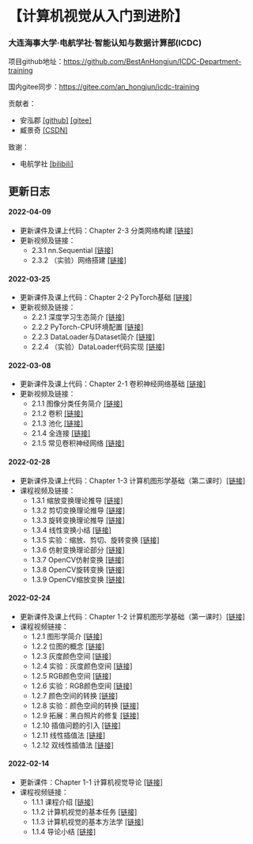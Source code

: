 # 【计算机视觉从入门到进阶】
### 大连海事大学·电航学社·智能认知与数据计算部(ICDC)
项目github地址：https://github.com/BestAnHongjun/ICDC-Department-training

国内gitee同步：https://gitee.com/an_hongjun/icdc-training

贡献者：
* 安泓郡 [[github]](https://github.com/BestAnHongjun) [[gitee]](https://gitee.com/an_hongjun/)
* 臧景奇 [[CSDN]](https://blog.csdn.net/weixin_52456426?spm=1000.2115.3001.5343)

致谢：
* 电航学社 [[bilibili]](https://space.bilibili.com/1526938049/?spm_id_from=333.999.0.0)

## 更新日志

#### 2022-04-09
* 更新课件及课上代码：Chapter 2-3 分类网络构建 [[链接]](./Chapter%202%20计算机视觉%20-%20图像多分类任务课程/Part%203%20分类网络构建)
* 更新视频及链接：
  * 2.3.1 nn.Sequential [[链接]](https://www.bilibili.com/video/BV1o44y1n76c?p=35)
  * 2.3.2 （实验）网络搭建 [[链接]](https://www.bilibili.com/video/BV1o44y1n76c?p=36)

#### 2022-03-25
* 更新课件及课上代码：Chapter 2-2 PyTorch基础 [[链接]](./Chapter%202%20计算机视觉%20-%20图像多分类任务课程/Part%202%20PyTorch基础)
* 更新视频及链接：
  * 2.2.1 深度学习生态简介 [[链接]](https://www.bilibili.com/video/BV1o44y1n76c?p=31)
  * 2.2.2 PyTorch-CPU环境配置 [[链接]](https://www.bilibili.com/video/BV1o44y1n76c?p=32)
  * 2.2.3 DataLoader与Dataset简介 [[链接]](https://www.bilibili.com/video/BV1o44y1n76c?p=33)
  * 2.2.4 （实验）DataLoader代码实现 [[链接]](https://www.bilibili.com/video/BV1o44y1n76c?p=34)

#### 2022-03-08
* 更新课件及课上代码：Chapter 2-1 卷积神经网络基础 [[链接]](./Chapter%202%20计算机视觉%20-%20图像多分类任务课程/Part%201%20卷积神经网络初步)
* 更新视频及链接：
  * 2.1.1 图像分类任务简介 [[链接]](https://www.bilibili.com/video/BV1o44y1n76c?p=26)
  * 2.1.2 卷积 [[链接]](https://www.bilibili.com/video/BV1o44y1n76c?p=27)
  * 2.1.3 池化 [[链接]](https://www.bilibili.com/video/BV1o44y1n76c?p=28)
  * 2.1.4 全连接 [[链接]](https://www.bilibili.com/video/BV1o44y1n76c?p=29)
  * 2.1.5 常见卷积神经网络 [[链接]](https://www.bilibili.com/video/BV1o44y1n76c?p=30)

#### 2022-02-28
* 更新课件及课上代码：Chapter 1-3 计算机图形学基础（第二课时）[[链接]](./Chapter%201%20计算机视觉基础教程/Part%203%20计算机图形学基础（第二课时）)
* 课程视频及链接：
  * 1.3.1 缩放变换理论推导 [[链接]](https://www.bilibili.com/video/BV1o44y1n76c?p=17)
  * 1.3.2 剪切变换理论推导 [[链接]](https://www.bilibili.com/video/BV1o44y1n76c?p=18)
  * 1.3.3 旋转变换理论推导 [[链接]](https://www.bilibili.com/video/BV1o44y1n76c?p=19)
  * 1.3.4 线性变换小结 [[链接]](https://www.bilibili.com/video/BV1o44y1n76c?p=20)
  * 1.3.5 实验：缩放、剪切、旋转变换 [[链接]](https://www.bilibili.com/video/BV1o44y1n76c?p=21)
  * 1.3.6 仿射变换理论部分 [[链接]](https://www.bilibili.com/video/BV1o44y1n76c?p=22)
  * 1.3.7 OpenCV仿射变换 [[链接]](https://www.bilibili.com/video/BV1o44y1n76c?p=23)
  * 1.3.8 OpenCV旋转变换 [[链接]](https://www.bilibili.com/video/BV1o44y1n76c?p=24)
  * 1.3.9 OpenCV缩放变换 [[链接]](https://www.bilibili.com/video/BV1o44y1n76c?p=25)

#### 2022-02-24
* 更新课件及课上代码：Chapter 1-2 计算机图形学基础（第一课时）[[链接]](./Chapter%201%20计算机视觉基础教程/Part%202%20计算机图形学基础（第一课时）)
* 课程视频链接：
  * 1.2.1 图形学简介 [[链接]](https://www.bilibili.com/video/BV1o44y1n76c?p=5)
  * 1.2.2 位图的概念 [[链接]](https://www.bilibili.com/video/BV1o44y1n76c?p=6)
  * 1.2.3 灰度颜色空间 [[链接]](https://www.bilibili.com/video/BV1o44y1n76c?p=7)
  * 1.2.4 实验：灰度颜色空间 [[链接]](https://www.bilibili.com/video/BV1o44y1n76c?p=8)
  * 1.2.5 RGB颜色空间 [[链接]](https://www.bilibili.com/video/BV1o44y1n76c?p=9)
  * 1.2.6 实验：RGB颜色空间 [[链接]](https://www.bilibili.com/video/BV1o44y1n76c?p=10)
  * 1.2.7 颜色空间的转换 [[链接]](https://www.bilibili.com/video/BV1o44y1n76c?p=11)
  * 1.2.8 实验：颜色空间的转换 [[链接]](https://www.bilibili.com/video/BV1o44y1n76c?p=12)
  * 1.2.9 拓展：黑白照片的修复 [[链接]](https://www.bilibili.com/video/BV1o44y1n76c?p=13)
  * 1.2.10 插值问题的引入 [[链接]](https://www.bilibili.com/video/BV1o44y1n76c?p=14)
  * 1.2.11 线性插值法 [[链接]](https://www.bilibili.com/video/BV1o44y1n76c?p=15)
  * 1.2.12 双线性插值法 [[链接]](https://www.bilibili.com/video/BV1o44y1n76c?p=16)

#### 2022-02-14
* 更新课件：Chapter 1-1 计算机视觉导论 [[链接]](./Chapter%201%20计算机视觉基础教程/Part%201%20计算机视觉导论)
* 课程视频链接：
  * 1.1.1 课程介绍 [[链接]](https://www.bilibili.com/video/BV1o44y1n76c?p=1)
  * 1.1.2 计算机视觉的基本任务 [[链接]](https://www.bilibili.com/video/BV1o44y1n76c?p=2)
  * 1.1.3 计算机视觉的基本方法学 [[链接]](https://www.bilibili.com/video/BV1o44y1n76c?p=3)
  * 1.1.4 导论小结 [[链接]](https://www.bilibili.com/video/BV1o44y1n76c?p=4)